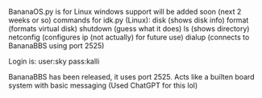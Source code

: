 BananaOS.py is for Linux
windows support will be added soon (next 2 weeks or so)
commands for idk.py (Linux):
disk (shows disk info)
format (formats virtual disk)
shutdown (guess what it does)
ls (shows directory)
netconfig (configures ip (not actually) for future use)
dialup (connects to BananaBBS using port 2525)

Login is: user:sky pass:kalli

BananaBBS has been released, it uses port 2525. Acts like a builten board system with basic messaging (Used ChatGPT for this lol)
